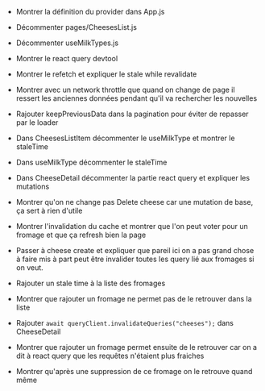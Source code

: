 - Montrer la définition du provider dans App.js
- Décommenter pages/CheesesList.js
- Décommenter useMilkTypes.js
- Montrer le react query devtool
- Montrer le refetch et expliquer le stale while revalidate
- Montrer avec un network throttle que quand on change de page il ressert les anciennes données pendant qu'il va rechercher les nouvelles
- Rajouter keepPreviousData dans la pagination pour éviter de repasser par le loader

- Dans CheesesListItem décommenter le useMilkType et montrer le staleTime
- Dans useMilkType décommenter le staleTime

- Dans CheeseDetail décommenter la partie react query et expliquer les mutations
- Montrer qu'on ne change pas Delete cheese car une mutation de base, ça sert à rien d'utile
- Montrer l'invalidation du cache et montrer que l'on peut voter pour un fromage et que ça refresh bien la page
- Passer à cheese create et expliquer que pareil ici on a pas grand chose à faire mis à part peut être invalider toutes les query lié aux fromages si on veut.
- Rajouter un stale time à la liste des fromages
- Montrer que rajouter un fromage ne permet pas de le retrouver dans la liste
- Rajouter `await queryClient.invalidateQueries("cheeses");` dans CheeseDetail
- Montrer que rajouter un fromage permet ensuite de le retrouver car on a dit à react query que les requêtes n'étaient plus fraiches
- Montrer qu'après une suppression de ce fromage on le retrouve quand même
